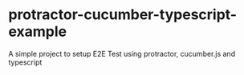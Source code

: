 # protractor-cucumber-typescript-example
A simple project to setup E2E Test using protractor, cucumber.js and typescript
